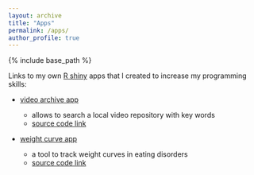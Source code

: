 ```yaml
---
layout: archive
title: "Apps"
permalink: /apps/
author_profile: true
---
```


{% include base_path %}

Links to my own [R shiny](https://shiny.posit.co/r/getstarted/shiny-basics/lesson1/index.html) apps
that I created to increase my programming skills:

* [video archive app](https://nicobast.shinyapps.io/project_Rshiny_videoarchive/)
  - allows to search a local video repository with key words
  - [source code link](https://github.com/nicobast/shiny_videoarchive)
  
* [weight curve app](https://nicobast.shinyapps.io/weight_curve/)
  - a tool to track weight curves in eating disorders
  - [source code link](https://github.com/nicobast/project_Rshiny_weightcurve)

